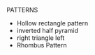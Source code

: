 PATTERNS

- Hollow rectangle pattern
- inverted half pyramid
- right triangle left
- Rhombus Pattern
  
